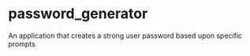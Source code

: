 # password_generator
An application that creates a strong user password based upon specific prompts 
